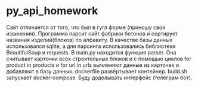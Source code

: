 # py_api_homework
Сайт отличается от того, что был в гугл форме (приношу свои извинения).
Программа парсит сайт фабрики бетонов и сортирует названия изделий(блоков) по алфавиту. В качестве базы данных использовался sqlite, а для парсинга использовались библиотеки BeautifulSoup и requests. В main.py находится функция parser. Она считывает карточки всех строительных блоков и с помощью циклов for product in products и for url in urls вычленяют данные из карточек и добавляют в базу данных. dockerfile развёртывает контейнер. build.sh запускает docker-compose.
Буду доделывать интерфейс (телеграм бот).
